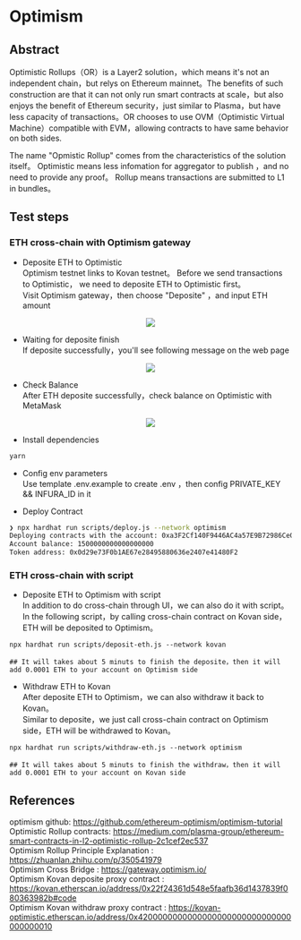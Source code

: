 # Optimism 
## Abstract   
Optimistic Rollups（OR）is a Layer2 solution，which means it's not an independent chain，but relys on Ethereum mainnet。The benefits of such construction are that it can not only run smart contracts at scale，but also enjoys the benefit of Ethereum security，just similar to Plasma，but have less capacity of transactions。OR chooses to use OVM（Optimistic Virtual Machine）compatible with EVM，allowing contracts to have same behavior on both sides.

The name "Opmistic Rollup" comes from the characteristics of the solution itself。 Optimistic means less infomation for aggregator to publish ，and no need to provide any proof。 Rollup means transactions are submitted to L1 in bundles。 

## Test steps   
### ETH cross-chain with Optimism gateway    
- Deposite ETH to Optimistic     
Optimism testnet links to Kovan testnet。 Before we send transactions to Optimistic， we need to deposite ETH to Optimistic first。  
Visit Optimism gateway，then choose "Deposite" ，and input ETH amount     
<center><img src="https://github.com/Dapp-Learning-DAO/Dapp-Learning-Arsenal/blob/main/images/basic/28-optimism-layer2/deposite.png?raw=true" /></center>


- Waiting for deposite finish    
If deposite successfully，you'll see following message on the web page  
<center><img src="https://github.com/Dapp-Learning-DAO/Dapp-Learning-Arsenal/blob/main/images/basic/28-optimism-layer2/deposite_success.png?raw=true" /></center>

- Check Balance    
After ETH deposite successfully，check balance on Optimistic with MetaMask     
<center><img src="https://github.com/Dapp-Learning-DAO/Dapp-Learning-Arsenal/blob/main/images/basic/28-optimism-layer2/balance.png?raw=true" /></center> 

- Install dependencies    
```bash
yarn
```

- Config env parameters     
Use template .env.example to create .env ，then config PRIVATE_KEY && INFURA_ID in it    

- Deploy Contract   
```bash
❯ npx hardhat run scripts/deploy.js --network optimism
Deploying contracts with the account: 0xa3F2Cf140F9446AC4a57E9B72986Ce081dB61E75
Account balance: 1500000000000000000
Token address: 0x0d29e73F0b1AE67e28495880636e2407e41480F2
```

### ETH cross-chain with script       
- Deposite ETH to Optimism with script  
In addition to do cross-chain through UI，we can also do it with script。      
In the following script，by calling cross-chain contract on Kovan side， ETH will be deposited to Optimism。  
```
npx hardhat run scripts/deposit-eth.js --network kovan

## It will takes about 5 minuts to finish the deposite，then it will add 0.0001 ETH to your account on Optimism side  
```

- Withdraw ETH to Kovan       
After deposite ETH to Optimism，we can also withdraw it back to Kovan。  
Similar to deposite，we just call cross-chain contract on Optimism side，ETH will be withdrawed to Kovan。 
```
npx hardhat run scripts/withdraw-eth.js --network optimism

## It will takes about 5 minuts to finish the withdraw，then it will add 0.0001 ETH to your account on Kovan side 
```


## References    
optimism github: https://github.com/ethereum-optimism/optimism-tutorial     
Optimistic Rollup contracts:  https://medium.com/plasma-group/ethereum-smart-contracts-in-l2-optimistic-rollup-2c1cef2ec537      
Optimism Rollup Principle Explanation : https://zhuanlan.zhihu.com/p/350541979    
Optimism Cross Bridge : https://gateway.optimism.io/   
Optimism Kovan deposite proxy contract : https://kovan.etherscan.io/address/0x22f24361d548e5faafb36d1437839f080363982b#code      
Optimism Kovan withdraw proxy contract : https://kovan-optimistic.etherscan.io/address/0x4200000000000000000000000000000000000010   